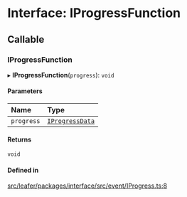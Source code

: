 # Interface: IProgressFunction

## Callable

### IProgressFunction

▸ **IProgressFunction**(`progress`): `void`

#### Parameters

| Name | Type |
| :------ | :------ |
| `progress` | [`IProgressData`](IProgressData.md) |

#### Returns

`void`

#### Defined in

[src/leafer/packages/interface/src/event/IProgress.ts:8](https://github.com/leaferjs/leafer/blob/ddf9650d989917c451947b101193d83f38b9fdcf/packages/interface/src/event/IProgress.ts#L8)
